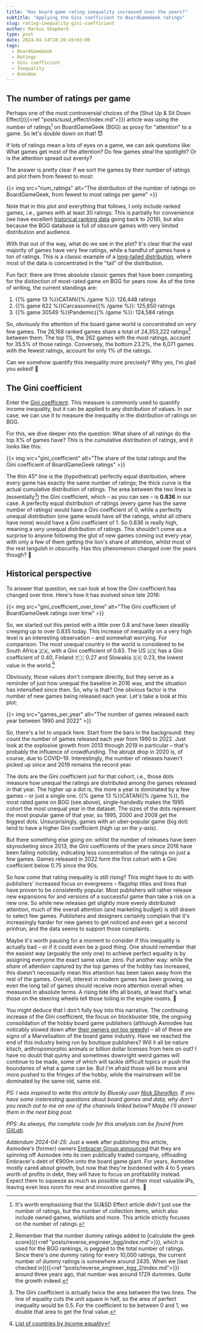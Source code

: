 ```yaml
---
title: "Has board game rating inequality increased over the years?"
subtitle: "Applying the Gini coefficient to BoardGameGeek ratings"
slug: rating-inequality-gini-coefficient
author: Markus Shepherd
type: post
date: 2024-04-14T18:20:45+03:00
tags:
  - BoardGameGeek
  - Ratings
  - Gini coefficient
  - Inequality
  - Asmodee
---
```



## The number of ratings per game

Perhaps one of the most controversial choices of the [Shut Up & Sit Down Effect]({{<ref "posts/susd_effect/index.md">}}) article was using the number of ratings[^ratings] on BoardGameGeek (BGG) as proxy for "attention" to a game. So let's double down on that! 😈

If lots of ratings mean a lots of eyes on a game, we can ask questions like: What games get most of the attention? Do few games steal the spotlight? Or is the attention spread out evenly?

The answer is pretty clear if we sort the games by their number of ratings and plot them from fewest to most:

{{< img src="num_ratings" alt="The distribution of the number of ratings on BoardGameGeek, from fewest to most ratings per game" >}}

Note that in this plot and everything that follows, I only include ranked games, i.e., games with at least 30 ratings. This is partially for convenience (we have excellent [historical ranking data](https://github.com/beefsack/bgg-ranking-historicals) going back to 2016), but also because the BGG database is full of obscure games with very limited distribution and audience.

With that out of the way, what do we see in the plot? It's clear that the vast majority of games have very few ratings, while a handful of games have a ton of ratings. This is a classic example of a [long-tailed distribution](https://en.wikipedia.org/wiki/Long_tail), where most of the data is concentrated in the "tail" of the distribution.

Fun fact: there are three absolute classic games that have been competing for the distinction of most-rated game on BGG for years now. As of the time of writing, the current standings are:

1. {{% game 13 %}}CATAN{{% /game %}}: 126,448 ratings
2. {{% game 822 %}}Carcassonne{{% /game %}}: 125,850 ratings
3. {{% game 30549 %}}Pandemic{{% /game %}}: 124,584 ratings

So, obviously the attention of the board game world is concentrated on *very* few games. The 26,168 ranked games share a total of 24,353,222 ratings[^dummy-votes] between them. The top 1%, the 262 games with the most ratings, account for 35.5% of those ratings. Conversely, the bottom 23.2%, the 6,071 games with the fewest ratings, account for only 1% of the ratings.

Can we somehow quantify this inequality more precisely? Why yes, I'm glad you asked! 🧐


## The Gini coefficient

Enter the [Gini coefficient](https://en.wikipedia.org/wiki/Gini_coefficient). This measure is commonly used to quantify income inequality, but it can be applied to any distribution of values. In our case, we can use it to measure the inequality in the distribution of ratings on BGG.

For this, we dive deeper into the question: What share of all ratings do the top X% of games have? This is the cumulative distribution of ratings, and it looks like this:

{{< img src="gini_coefficient" alt="The share of the total ratings and the Gini coefficient of BoardGameGeek ratings" >}}

The thin 45° line is the (hypothetical) perfectly equal distribution, where every game has exactly the same number of ratings; the thick curve is the actual cumulative distribution of ratings. The area between the two lines is (essentially[^gini-coefficient]) the Gini coefficient, which – as you can see – is **0.836** in our case. A perfectly equal distribution of ratings (every game has the same number of ratings) would have a Gini coefficient of 0, while a perfectly unequal distribution (one game would have *all* the ratings, whilst all others have none) would have a Gini coefficient of 1. So 0.836 is really high, meaning a *very* unequal distribution of ratings. This shouldn't come as a surprise to anyone following the glut of new games coming out every year, with only a few of them getting the lion's share of attention, whilst most of the rest languish in obscurity. Has this phenomenon changed over the years though? 🤔


## Historical perspective

To answer that question, we can look at how the Gini coefficient has changed over time. Here's how it has evolved since late 2016:

{{< img src="gini_coefficient_over_time" alt="The Gini coefficient of BoardGameGeek ratings over time" >}}

So, we started out this period with a little over 0.8 and have been steadily creeping up to over 0.835 today. This increase of inequality on a very high level is an interesting observation – and somewhat worrying. For comparison: The most unequal country in the world is considered to be South Africa 🇿🇦, with a Gini coefficient of 0.63. The US 🇺🇸 has a Gini coefficient of 0.40, Finland 🇫🇮 0.27 and Slowakia 🇸🇰 0.23, the lowest value in the world.[^wikipedia]

Obviously, those values don't compare directly, but they serve as a reminder of just how unequal the baseline in 2016 was, and the situation has intensified since then. So, why is that? One obvious factor is the number of new games being released each year. Let's take a look at this plot:

{{< img src="games_per_year" alt="The number of games released each year between 1990 and 2022" >}}

So, there's a lot to unpack here. Start from the bars in the background: they count the number of games released each year from 1990 to 2022. Just look at the explosive growth from 2013 through 2019 in particular – that's probably the influence of crowdfunding. The abrupt drop in 2020 is, of course, due to COVID–19. Interestingly, the number of releases haven't picked up since and 2019 remains the record year.

The dots are the Gini coefficient just for that cohort, i.e., those dots measure how unequal the ratings are distributed among the games released in that year. The higher up a dot is, the more a year is dominated by a few games – or just a single one. {{% game 13 %}}CATAN{{% /game %}}, the most rated game on BGG (see above), single-handedly makes the 1995 cohort the most unequal year in the dataset. The sizes of the dots represent the most popular game of that year, so 1995, 2000 and 2008 get the biggest dots. Unsurprisingly, games with an uber-popular game (big dot) tend to have a higher Gini coefficient (high up on the y-axis).

But there something else going on: whilst the number of releases have been skyrocketing since 2013, the Gini coefficients of the years since 2016 have been falling noticibly, indicating less concentration of the ratings on just a few games. Games released in 2022 form the first cohort with a Gini coefficient below 0.75 since the 90s.

So how come that rating inequality is still rising? This might have to do with publishers' increased focus on evergreens – flagship titles and lines that have proven to be consistently popular. Most publishers will rather release new expansions for and versions of a successful game than take a risk on a new one. So while new releases get slightly more evenly distributed attention, much of the overall attention (and marketing budget) is still drawn to select few games. Publishers and designers certainly complain that it's increasingly harder for new games to get noticed and even get a second printrun, and the data seems to support those complaints.

Maybe it's worth pausing for a moment to consider if this inequality is actually bad – or if it could even be a good thing. One should remember that the easiest way (arguably the only one) to achieve perfect equality is by assigning everyone the exact same value: zero. Put another way: while the *share* of attention captured by the top games of the hobby has increased, this doesn't necessarily mean this attention has been taken away from the rest of the games.️ Overall, interest in modern games has been growing, so even the long tail of games should receive more attention overall when measured in absolute terms. A rising tide lifts all boats, at least that's what those on the steering wheels tell those toiling in the engine rooms. 🚢

You might deduce that I don't fully buy into this narrative. The continuing increase of the Gini coefficient, the focus on blockbuster title, the ongoing consolidation of the hobby board game publishers (although Asmodee has noticably slowed down after [their owners got too greedy](https://www.dicebreaker.com/companies/asmodee/news/asmodee-embracer-earnings-2023-saudi-arabia-deal)) – all of these are signs of a Marvelisation of the board game industry. ️Have we reached the end of this industry being run by boutique publishers? Will it all be nature kitsch, anthropomorphic animals or billion dollar licenses from here on out? I have no doubt that quirky and sometimes downright weird games will continue to be made, some of which will tackle difficult topics or push the boundaries of what a game can be. But I'm afraid those will be more and more pushed to the fringes of the hobby, while the mainstream will be dominated by the same old, same old.

*PS: I was inspired to write this article by Bluesky user [Nick Sherefkin](https://bsky.app/profile/slngshot-dvnngrod.bsky.social/post/3knwg4sgd2k2g). If you have some insteresting questions about board games and data, why don't you reach out to me on one of the channels linked below? Maybe I'll answer them in the next blog post.*

*PPS: As always, the complete code for this analysis can be found from [GitLab](https://gitlab.com/recommend.games/blog/-/tree/master/experiments/gini).*

*Addendum 2024-04-25*: Just a week after publishing this article, Asmodee's (former) owners [Embracer Group announced](https://boardgamewire.com/index.php/2024/04/22/asmodees-owner-loads-it-up-with-e900m-debt-amid-plan-to-spin-off-board-game-giant/) that they are spinning off Asmodee into its own publically traded company, offloading Embracer's debt of €900m onto the board game giant. For years, Asmodee mostly cared about growth, but now that they're burdened with 4 to 5 years worth of profits in debt, they will have to focus on profitability instead. Expect them to squeeze as much as possible out of their most valuable IPs, leaving even less room for new and innovative games. 💸

[^ratings]: It's worth emphasising that the SU&SD Effect article didn't just use the number of ratings, but the number of collection items, which also include owned games, wishlists and more. This article strictly focuses on the number of ratings.
[^dummy-votes]: Remember that the number dummy ratings added to [calculate the geek score]({{<ref "posts/reverse_engineer_bgg/index.md">}}), which is used for the BGG rankings, is pegged to the total number of ratings. Since there's one dummy rating for every 10,000 ratings, the current number of dummy ratings is somewhere around 2435. When we [last checked in]({{<ref "posts/reverse_engineer_bgg_2/index.md">}}) around three years ago, that number was around 1729 dummies. Quite the growth indeed.
[^gini-coefficient]: The Gini coefficient is actually twice the area between the two lines. The line of equality cuts the unit square in half, so the area of perfect inequality would be 0.5. For the coefficient to be between 0 and 1, we double that area to get the final value.
[^wikipedia]: [List of countries by income equality](https://en.wikipedia.org/wiki/List_of_countries_by_income_equality)
